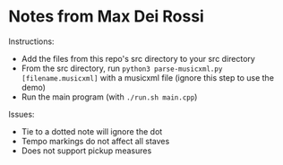 # Notes from Max Dei Rossi

Instructions:
* Add the files from this repo's src directory to your src directory
* From the src directory, run `python3 parse-musicxml.py [filename.musicxml]` with a musicxml file (ignore this step to use the demo)
* Run the main program (with `./run.sh main.cpp`)


Issues:
* Tie to a dotted note will ignore the dot
* Tempo markings do not affect all staves
* Does not support pickup measures
